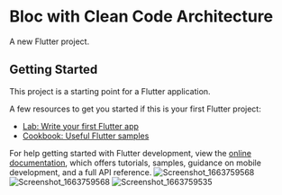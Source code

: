 # Bloc with Clean Code Architecture

A new Flutter project.

## Getting Started

This project is a starting point for a Flutter application.

A few resources to get you started if this is your first Flutter project:

- [Lab: Write your first Flutter app](https://docs.flutter.dev/get-started/codelab)
- [Cookbook: Useful Flutter samples](https://docs.flutter.dev/cookbook)

For help getting started with Flutter development, view the
[online documentation](https://docs.flutter.dev/), which offers tutorials,
samples, guidance on mobile development, and a full API reference.
![Screenshot_1663759568](https://user-images.githubusercontent.com/84958454/191495805-6a18eab7-427f-41a9-b3ac-53bcb3da5983.png)
![Screenshot_1663759568](https://user-images.githubusercontent.com/84958454/191495832-f67cc903-d165-4fef-ae7d-13875d4e1661.png)
![Screenshot_1663759535](https://user-images.githubusercontent.com/84958454/191495842-ec2b0c1b-d8d1-4fa5-9a91-5cac623cf26c.png)
